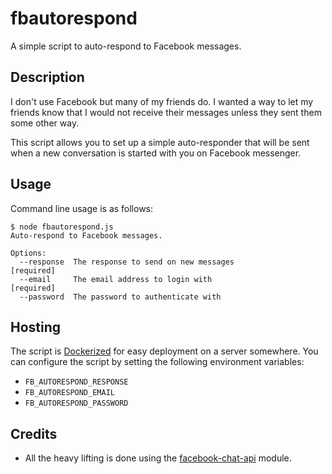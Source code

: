 # fbautorespond

A simple script to auto-respond to Facebook messages.

## Description

I don't use Facebook but many of my friends do.  I wanted a way to let
my friends know that I would not receive their messages unless they
sent them some other way.

This script allows you to set up a simple auto-responder that will be sent 
when a new conversation is started with you on Facebook messenger.

## Usage

Command line usage is as follows:

```
$ node fbautorespond.js
Auto-respond to Facebook messages.

Options:
  --response  The response to send on new messages                    [required]
  --email     The email address to login with                         [required]
  --password  The password to authenticate with
```

## Hosting

The script is [Dockerized](https://hub.docker.com/r/jamiekp/fbautorespond/)
for easy deployment on a server somewhere. You can configure the script by 
setting the following environment variables:

* `FB_AUTORESPOND_RESPONSE`
* `FB_AUTORESPOND_EMAIL`
* `FB_AUTORESPOND_PASSWORD`

## Credits

- All the heavy lifting is done using the
[facebook-chat-api](https://github.com/Schmavery/facebook-chat-api) module.
